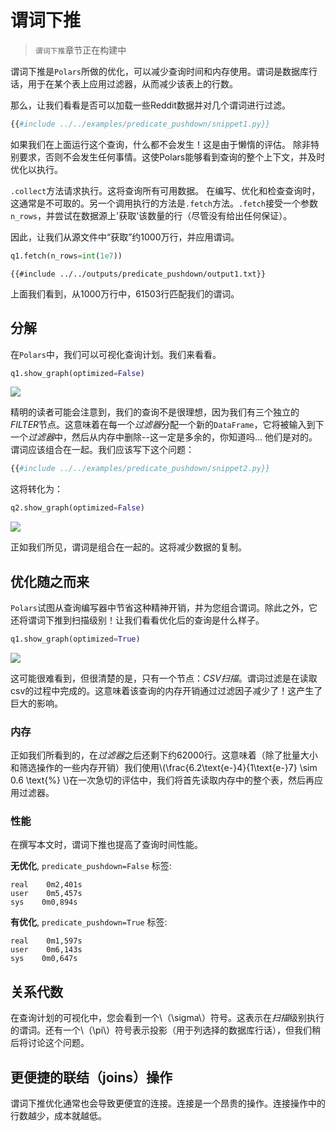 # 谓词下推

> `谓词下推`章节正在构建中

谓词下推是`Polars`所做的优化，可以减少查询时间和内存使用。谓词是数据库行话，用于在某个表上应用过滤器，从而减少该表上的行数。

那么，让我们看看是否可以加载一些Reddit数据并对几个谓词进行过滤。

```python
{{#include ../../examples/predicate_pushdown/snippet1.py}}
```

如果我们在上面运行这个查询，什么都不会发生！这是由于懒惰的评估。
除非特别要求，否则不会发生任何事情。这使Polars能够看到查询的整个上下文，并及时优化以执行。

`.collect`方法请求执行。这将查询所有可用数据。
在编写、优化和检查查询时，这通常是不可取的。另一个调用执行的方法是`.fetch`方法。`.fetch`接受一个参数`n_rows`，并尝试在数据源上'获取'该数量的行（尽管没有给出任何保证）。

因此，让我们从源文件中“获取”约1000万行，并应用谓词。

```python
q1.fetch(n_rows=int(1e7))
```

```text
{{#include ../../outputs/predicate_pushdown/output1.txt}}
```

上面我们看到，从1000万行中，61503行匹配我们的谓词。

## 分解

在`Polars`中，我们可以可视化查询计划。我们来看看。

```python
q1.show_graph(optimized=False)
```

![](../../outputs/predicate_pushdown/graph1.png)

精明的读者可能会注意到，我们的查询不是很理想，因为我们有三个独立的*FILTER*节点。这意味着在每一个*过滤器*分配一个新的`DataFrame`，它将被输入到下一个*过滤器*中，然后从内存中删除--这一定是多余的，你知道吗... 他们是对的。谓词应该组合在一起。我们应该写下这个问题：

```python
{{#include ../../examples/predicate_pushdown/snippet2.py}}
```

这将转化为：

```python
q2.show_graph(optimized=False)
```

![](../../outputs/predicate_pushdown/graph2.png)

正如我们所见，谓词是组合在一起的。这将减少数据的复制。

## 优化随之而来

`Polars`试图从查询编写器中节省这种精神开销，并为您组合谓词。除此之外，它还将谓词下推到扫描级别！让我们看看优化后的查询是什么样子。

```python
q1.show_graph(optimized=True)
```

![](../../outputs/predicate_pushdown/graph1-optimized.png)

这可能很难看到，但很清楚的是，只有一个节点：*CSV扫描*。谓词过滤是在读取csv的过程中完成的。这意味着该查询的内存开销通过过滤因子减少了！这产生了巨大的影响。

### 内存

正如我们所看到的，在*过滤器*之后还剩下约62000行。这意味着（除了批量大小和筛选操作的一些内存开销）我们使用\\(\\frac{6.2\\text{e-}4}{1\\text{e-}7} \\sim 0.6 \\text{%} \\)在一次急切的评估中，我们将首先读取内存中的整个表，然后再应用过滤器。

### 性能

在撰写本文时，谓词下推也提高了查询时间性能。

**无优化**, `predicate_pushdown=False` 标签:

```text
real    0m2,401s
user    0m5,457s
sys    0m0,894s
```

**有优化**, `predicate_pushdown=True` 标签:

```text
real    0m1,597s
user    0m6,143s
sys    0m0,647s
```

## 关系代数

在查询计划的可视化中，您会看到一个\\（\\sigma\\）符号。这表示在*扫描*级别执行的谓词。还有一个\\（\\pi\\）符号表示投影（用于列选择的数据库行话），但我们稍后将讨论这个问题。

## 更便捷的联结（joins）操作

谓词下推优化通常也会导致更便宜的连接。连接是一个昂贵的操作。连接操作中的行数越少，成本就越低。
